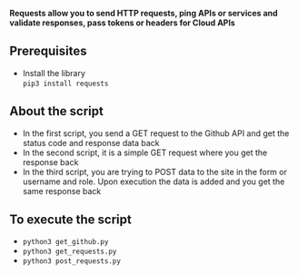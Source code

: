 **Requests allow you to send HTTP requests, ping APIs or services and validate responses, pass tokens or headers for Cloud APIs**

## Prerequisites
- Install the library  
`pip3 install requests`

## About the script
- In the first script, you send a GET request to the Github API and get the status code and response data back
- In the second script, it is a simple GET request where you get the response back
- In the third script, you are trying to POST data to the site in the form or username and role. Upon execution the data is added and you get the same response back

## To execute the script
- `python3 get_github.py`  
- `python3 get_requests.py`  
- `python3 post_requests.py`
